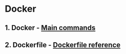 # Docker

## 1. Docker - [Main commands](commands.md)
## 2. Dockerfile - [Dockerfile reference](dockerfile.md)